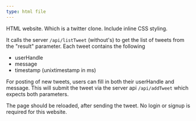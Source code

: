 ```yaml
---
type: html file
---
```

HTML website. Which is a twitter clone.
Include inline CSS styling.

It calls the server `/api/listTweet` (without's) to get the list of tweets from the "result" parameter.
Each tweet contains the following 
- userHandle
- message
- timestamp (unixtimestamp in ms)

For posting of new tweets, users can fill in both their userHandle and message.
This will submit the tweet via the server api `/api/addTweet` which expects both parameters.

The page should be reloaded, after sending the tweet.
No login or signup is required for this website.
